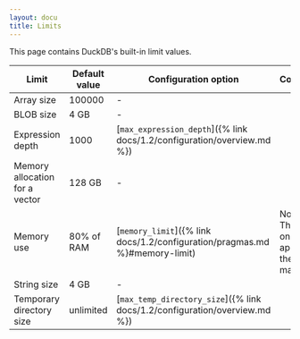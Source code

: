 ```yaml
---
layout: docu
title: Limits
---
```


This page contains DuckDB's built-in limit values.

| Limit | Default value | Configuration option | Comment |
|---|---|---|---|
| Array size | 100000 | - | |
| BLOB size | 4 GB | - | |
| Expression depth | 1000 | [`max_expression_depth`]({% link docs/1.2/configuration/overview.md %}) | |
| Memory allocation for a vector | 128 GB | - | |
| Memory use | 80% of RAM | [`memory_limit`]({% link docs/1.2/configuration/pragmas.md %}#memory-limit) | Note: This limit only applies to the buffer manager. |
| String size | 4 GB | - | |
| Temporary directory size | unlimited | [`max_temp_directory_size`]({% link docs/1.2/configuration/overview.md %}) | |